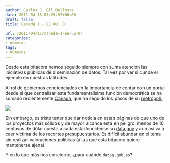 ```yaml
---
author: Carlos J. Gil Bellosta
date: 2011-04-15 07:29:57+00:00
draft: false
title: Canadá 1 - EE.UU. 0

url: /2011/04/15/canada-1-ee-uu-0/
categories:
- números
tags:
- números
---
```


Desde esta bitácora hemos seguido siempre con suma atención las iniciativas públicas de diseminación de datos. Tal vez por ver si cunde el ejemplo en nuestras latitudes.

Al rol de gobiernos concienciados en la importancia de contar con un portal desde el que centralizar esta fundamentalísima función democrática se ha sumado recientemente [Canadá](http://www.data.gc.ca), que ha seguido los pasos de su [metrópoli ](http://data.gov.uk/).

[![](/wp-uploads/2011/04/logo.png#center)
](/wp-uploads/2011/04/logo.png#center)

Sin embargo, es triste tener que dar noticia en estas páginas de que uno de los proyectos más sólidos y de mayor alcance está en peligro: menos de 10 centavos de dólar cuesta a cada estadounidense su [data.gov](http://www.data.gov/) y aun así va a caer víctima de los recortes presupuestarios. Es difícil abundar en el tema sin realizar valoraciones políticas (a las que esta bitácora quiere mantenerse ajena).

Y en lo que más nos concierne, ¿para cuándo `datos.gob.es`?
